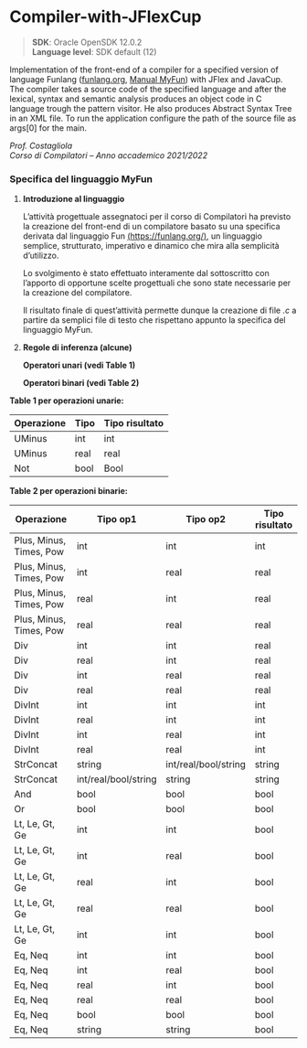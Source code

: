 # Compiler-with-JFlexCup

> **SDK**: Oracle OpenSDK 12.0.2<br>
> **Language level**: SDK default (12)

Implementation of the front-end of a compiler for a specified version of language Funlang ([funlang.org](https://funlang.org/), [Manual MyFun](https://funlang.org/man.htm)) with JFlex and JavaCup. The compiler takes a source code of the specified language and after the lexical, syntax and semantic analysis produces an object code in C language trough the pattern visitor. He also produces Abstract Syntax Tree in an XML file. To run the application configure the path of the source file as args[0] for the main.

*Prof. Costagliola<br>
Corso di Compilatori – Anno accademico 2021/2022*

### Specifica del linguaggio MyFun

1.  **Introduzione al linguaggio**

    L’attività progettuale assegnatoci per il corso di Compilatori ha previsto
    la creazione del front-end di un compilatore basato su una specifica
    derivata dal linguaggio Fun [(https://funlang.org/)](https://funlang.org/),
    un linguaggio semplice, strutturato, imperativo e dinamico che mira alla
    semplicità d’utilizzo.

    Lo svolgimento è stato effettuato interamente dal sottoscritto con l’apporto
    di opportune scelte progettuali che sono state necessarie per la creazione
    del compilatore.

    Il risultato finale di quest’attività permette dunque la creazione di file
    *.c* a partire da semplici file di testo che rispettano appunto la specifica
    del linguaggio MyFun.

2. **Regole di inferenza (alcune)**

    **Operatori unari (vedi Table 1)**

    **Operatori binari (vedi Table 2)**

**Table 1 per operazioni unarie:**

| **Operazione** | **Tipo** | **Tipo risultato** |
|----------------|----------|--------------------|
| UMinus         | int      | int                |
| UMinus         | real     | real               |
| Not            | bool     | Bool               |

**Table 2 per operazioni binarie:**

| **Operazione**          | **Tipo op1**         | **Tipo op2**         | **Tipo risultato** |
|-------------------------|----------------------|----------------------|--------------------|
| Plus, Minus, Times, Pow | int                  | int                  | int                |
| Plus, Minus, Times, Pow | int                  | real                 | real               |
| Plus, Minus, Times, Pow | real                 | int                  | real               |
| Plus, Minus, Times, Pow | real                 | real                 | real               |
| Div                     | int                  | int                  | real               |
| Div                     | real                 | int                  | real               |
| Div                     | int                  | real                 | real               |
| Div                     | real                 | real                 | real               |
| DivInt                  | int                  | int                  | int                |
| DivInt                  | real                 | int                  | int                |
| DivInt                  | int                  | real                 | int                |
| DivInt                  | real                 | real                 | int                |
| StrConcat               | string               | int/real/bool/string | string             |
| StrConcat               | int/real/bool/string | string               | string             |
| And                     | bool                 | bool                 | bool               |
| Or                      | bool                 | bool                 | bool               |
| Lt, Le, Gt, Ge          | int                  | int                  | bool               |
| Lt, Le, Gt, Ge          | int                  | real                 | bool               |
| Lt, Le, Gt, Ge          | real                 | int                  | bool               |
| Lt, Le, Gt, Ge          | real                 | real                 | bool               |
| Lt, Le, Gt, Ge          | int                  | int                  | bool               |
| Eq, Neq                 | int                  | int                  | bool               |
| Eq, Neq                 | int                  | real                 | bool               |
| Eq, Neq                 | real                 | int                  | bool               |
| Eq, Neq                 | real                 | real                 | bool               |
| Eq, Neq                 | bool                 | bool                 | bool               |
| Eq, Neq                 | string               | string               | bool               |
